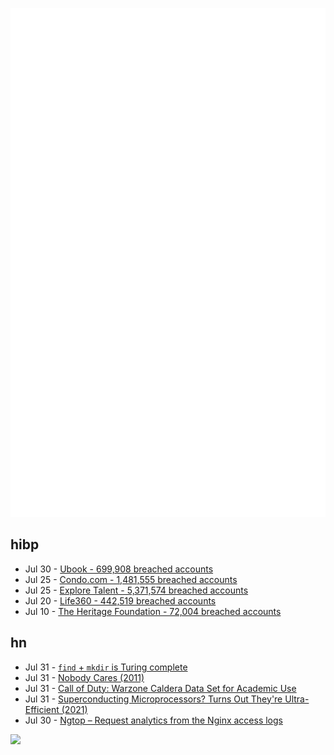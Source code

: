 ![Metrics](https://raw.githubusercontent.com/phixion/phixion/master/metrics.svg)

## hibp

<!--
for https://github.com/phixion/phixion/blob/main/.github/workflows/feeds.yml
-->
<!--START_SECTION:haveibeenpwnd-->
- Jul 30 - [Ubook - 699,908 breached accounts](https://haveibeenpwned.com/PwnedWebsites#Ubook)
- Jul 25 - [Condo.com - 1,481,555 breached accounts](https://haveibeenpwned.com/PwnedWebsites#CondoCom)
- Jul 25 - [Explore Talent - 5,371,574 breached accounts](https://haveibeenpwned.com/PwnedWebsites#ExploreTalent)
- Jul 20 - [Life360 - 442,519 breached accounts](https://haveibeenpwned.com/PwnedWebsites#Life360)
- Jul 10 - [The Heritage Foundation - 72,004 breached accounts](https://haveibeenpwned.com/PwnedWebsites#TheHeritageFoundation)
<!--END_SECTION:haveibeenpwnd-->

## hn

<!--
for https://github.com/phixion/phixion/blob/main/.github/workflows/feeds.yml
-->
<!--START_SECTION:hn-->
- Jul 31 - [`find` + `mkdir` is Turing complete](https://ogiekako.vercel.app/blog/find_mkdir_tc)
- Jul 31 - [Nobody Cares (2011)](https://a16z.com/nobody-cares/)
- Jul 31 - [Call of Duty: Warzone Caldera Data Set for Academic Use](https://blog.activision.com/activision/2024/activision-releases-call-of-duty-warzone-caldera-data-set)
- Jul 31 - [Superconducting Microprocessors? Turns Out They're Ultra-Efficient (2021)](https://spectrum.ieee.org/new-superconductor-microprocessor-yields-a-substantial-boost-in-efficiency)
- Jul 30 - [Ngtop – Request analytics from the Nginx access logs](https://github.com/facundoolano/ngtop)
<!--END_SECTION:hn-->

<!--
for https://yhype.me
-->
![](https://hit.yhype.me/github/profile?user_id=13013670)
